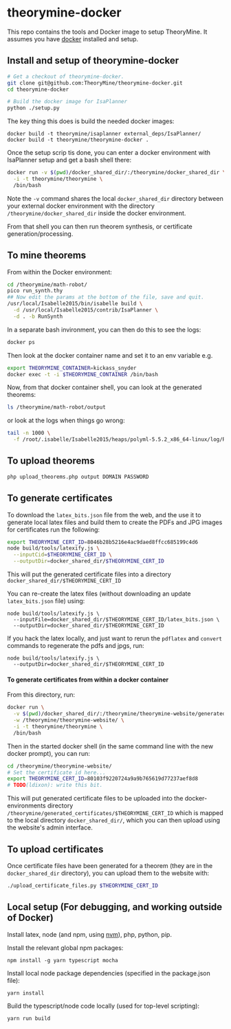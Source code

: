 # theorymine-docker

This repo contains the tools and Docker image to setup TheoryMine. It assumes you have [docker](https://www.docker.com/) installed and setup.

## Install and setup of theorymine-docker

```bash
# Get a checkout of theorymine-docker.
git clone git@github.com:TheoryMine/theorymine-docker.git
cd theorymine-docker

# Build the docker image for IsaPlanner
python ./setup.py
```

The key thing this does is build the needed docker images:

```
docker build -t theorymine/isaplanner external_deps/IsaPlanner/
docker build -t theorymine/theorymine-docker .
```

Once the setup scrip tis done, you can enter a docker environment with
IsaPlanner setup and get a bash shell there:

```bash
docker run -v $(pwd)/docker_shared_dir/:/theorymine/docker_shared_dir \
  -i -t theorymine/theorymine \
  /bin/bash
```

Note the `-v` command shares the local `docker_shared_dir` directory between
your external docker environment with the directory
`/theorymine/docker_shared_dir` inside the docker environment.

From that shell you can then run theorem synthesis,
or certificate generation/processing.

## To mine theorems

From within the Docker environment:

```bash
cd /theorymine/math-robot/
pico run_synth.thy
## Now edit the params at the bottom of the file, save and quit.
/usr/local/Isabelle2015/bin/isabelle build \
  -d /usr/local/Isabelle2015/contrib/IsaPlanner \
  -d . -b RunSynth
```

In a separate bash invironment, you can then do this to see the logs:

```bash
docker ps
```

Then look at the docker container name and set it to an env variable e.g.

```bash
export THEORYMINE_CONTAINER=kickass_snyder
docker exec -t -i $THEORYMINE_CONTAINER /bin/bash
```

Now, from that docker container shell, you can look at the generated theorems:

```bash
ls /theorymine/math-robot/output
```

or look at the logs when things go wrong:

```bash
tail -n 1000 \
  -f /root/.isabelle/Isabelle2015/heaps/polyml-5.5.2_x86_64-linux/log/RunSynth
```

## To upload theorems

```bash
php upload_theorems.php output DOMAIN PASSWORD
```

## To generate certificates

To download the `latex_bits.json` file from the web, and the use it to
generate local latex files and build them to create the PDFs and JPG
images for certificates run the following:

```bash
export THEORYMINE_CERT_ID=8046b28b5216e4ac9daed8ffcc685199c4d6
node build/tools/latexify.js \
  --inputCid=$THEORYMINE_CERT_ID \
  --outputDir=docker_shared_dir/$THEORYMINE_CERT_ID
```

This will put the generated certificate files into a directory
`docker_shared_dir/$THEORYMINE_CERT_ID`

You can re-create the latex files
(without downloading an update `latex_bits.json` file) using:

```
node build/tools/latexify.js \
  --inputFile=docker_shared_dir/$THEORYMINE_CERT_ID/latex_bits.json \
  --outputDir=docker_shared_dir/$THEORYMINE_CERT_ID
```

If you hack the latex locally, and just want to rerun the `pdflatex` and
`convert` commands to regenerate the pdfs and jpgs, run:

```
node build/tools/latexify.js \
  --outputDir=docker_shared_dir/$THEORYMINE_CERT_ID
```

#### To generate certificates from within a docker container

From this directory, run:

```bash
docker run \
  -v $(pwd)/docker_shared_dir/:/theorymine/theorymine-website/generated_certificates \
  -w /theorymine/theorymine-website/ \
  -i -t theorymine/theorymine \
  /bin/bash
```

Then in the started docker shell (in the same command line with the new docker
prompt), you can run:

```bash
cd /theorymine/theorymine-website/
# Set the certificate id here...
export THEORYMINE_CERT_ID=80103f9220724a9a9b765619d77237aef8d8
# TODO(ldixon): write this bit.
```

This will put generated certificate files to be uploaded into the docker-
environments directory `/theorymine/generated_certificates/$THEORYMINE_CERT_ID`
which is mapped to the local directory `docker_shared_dir/`, which you can then
upload using the website's admin interface.

## To upload certificates

Once certificate files have been generated for a theorem (they are in the `docker_shared_dir` directory), you can upload them to the website with:

```bash
./upload_certificate_files.py $THEORYMINE_CERT_ID
```

## Local setup (For debugging, and working outside of Docker)

Install latex, node (and npm, using [nvm](https://github.com/creationix/nvm#installation)), php, python, pip.

Install the relevant global npm packages:

```
npm install -g yarn typescript mocha
```

Install local node package dependencies (specified in the package.json file):

```
yarn install
```

Build the typescript/node code locally (used for top-level scripting):

```
yarn run build
```
